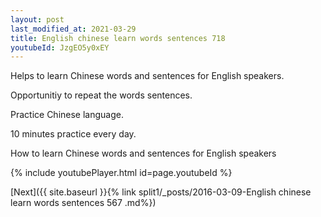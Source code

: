 ```yaml
---
layout: post
last_modified_at: 2021-03-29
title: English chinese learn words sentences 718 
youtubeId: JzgEO5y0xEY
---
```

 
 
Helps to learn Chinese words and sentences for English speakers.

Opportunitiy to repeat the words sentences. 

Practice Chinese language. 
 
10 minutes practice every day. 
 
How to learn Chinese words and sentences for English speakers 
 
{% include youtubePlayer.html id=page.youtubeId %}
 
 
[Next]({{ site.baseurl }}{% link  split1/_posts/2016-03-09-English chinese learn words sentences 567 .md%})
 
